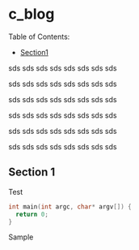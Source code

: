 # c_blog

Table of Contents:
- [Section1](##section-1)

sds
sds
sds
sds
sds
sds
sds
sds

sds
sds
sds
sds
sds
sds
sds
sds

sds
sds
sds
sds
sds
sds
sds
sds

sds
sds
sds
sds
sds
sds
sds
sds

sds
sds
sds
sds
sds
sds
sds
sds

sds
sds
sds
sds
sds
sds
sds
sds



## Section 1

Test

```C
int main(int argc, char* argv[]) {
  return 0;
}
```

Sample
